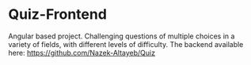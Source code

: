 # Quiz-Frontend
Angular based project. Challenging questions of multiple choices in a variety of fields, with different levels of difficulty. The backend available here: https://github.com/Nazek-Altayeb/Quiz
